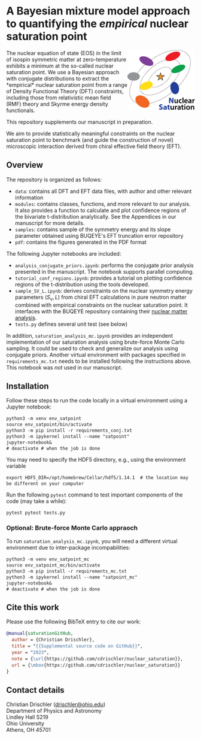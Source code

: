 # A Bayesian mixture model approach to quantifying the _empirical_ nuclear saturation point

<img align="right" width="180" src="./logo/logo.png">
The nuclear equation of state (EOS) in the limit of isospin symmetric matter at zero-temperature exhibits a minimum at the so-called nuclear saturation point. We use a Bayesian approach with conjugate distributions to extract the *empirical* nuclear saturation point from a range of Density Functional Theory (DFT) constraints, including those from relativistic mean field (RMF) theory and Skyrme energy density functionals. 

This repository supplements our manuscript in preparation.

We aim to provide statistically meaningful constraints on the nuclear saturation point to benchmark (and guide the construction of novel) microscopic interaction derived from chiral effective field theory (EFT). 


## Overview

The repository is organized as follows:
* `data`: contains all DFT and EFT data files, with author and other relevant information
* `modules`: contains classes, functions, and more relevant to our analysis. It also provides a function to calculate and plot confidence regions of the bivariate t-distribution analytically. See the Appendices in our manuscript for more details.
* `samples`: contains sample of the symmetry energy and its slope parameter obtained using BUQEYE's EFT truncation error repository
* `pdf`: contains the figures generated in the PDF format

The following Jupyter notebooks are included:
* `analysis_conjugate_priors.ipynb`: performs the conjugate prior analysis presented in the manuscript. The notebook supports parallel computing.
* `tutorial_conf_regions.ipynb`: provides a tutorial on plotting confidence regions of the t-distribution using the tools developed.
* `sample_SV_L.ipynb`: derives constraints on the nuclear symmetry energy parameters $(S_v,L)$ from chiral EFT calculations in pure neutron matter combined with empirical constraints on the nuclear saturation point. It interfaces with the BUQEYE repository containing their [nuclear matter analysis](https://github.com/buqeye/nuclear-matter-convergence).
* `tests.py` defines several unit test (see below)

In addition, `saturation_analysis_mc.ipynb` provides an independent implementation of our saturation analysis using brute-force Monte Carlo sampling. It could be used to check and generalize our analysis using conjugate priors. Another virtual environment with packages specified in `requirements_mc.txt` needs to be installed following the instructions above. This notebook was _not_ used in our manuscript.


## Installation

Follow these steps to run the code locally in a virtual environment using a Jupyter notebook:

```shell
python3 -m venv env_satpoint
source env_satpoint/bin/activate
python3 -m pip install -r requirements_conj.txt
python3 -m ipykernel install --name "satpoint"
jupyter-notebook&
# deactivate # when the job is done
```

You may need to specify the HDF5 directory, e.g., using the environment variable 
```shell
export HDF5_DIR=/opt/homebrew/Cellar/hdf5/1.14.1  # the location may be different on your computer
```

Run the following `pytest` command to test important components of the code (may take a while):

```shell
pytest pytest tests.py
```

### Optional: Brute-force Monte Carlo appraoch

To run `saturation_analysis_mc.ipynb`, you will need a different virtual environment due to inter-package incompabilities:

```shell
python3 -m venv env_satpoint_mc
source env_satpoint_mc/bin/activate
python3 -m pip install -r requirements_mc.txt
python3 -m ipykernel install --name "satpoint_mc"
jupyter-notebook&
# deactivate # when the job is done
```


## Cite this work

Please use the following BibTeX entry to cite our work:

```bibtex
@manual{saturationGitHub,
  author = {Christian Drischler},
  title = "{{Supplemental source code on GitHub}}",
  year = "2023",
  note = {\url{https://github.com/cdrischler/nuclear_saturation}},
  url = {\mbox{https://github.com/cdrischler/nuclear_saturation}}
}
```


## Contact details

Christian Drischler (drischler@ohio.edu)  
Department of Physics and Astronomy   
Lindley Hall S219  
Ohio University  
Athens, OH 45701  
